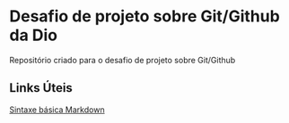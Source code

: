 # Desafio de projeto sobre Git/Github da Dio
Repositório criado para o desafio de projeto sobre Git/Github

## Links Úteis
[Sintaxe básica Markdown](https://www.markdownguide.org/basic-syntax/)

